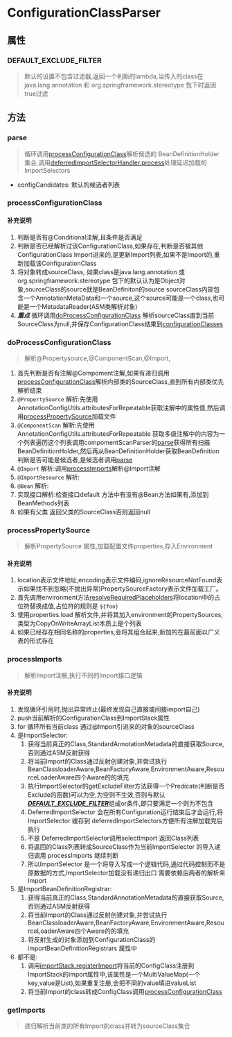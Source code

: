 # ConfigurationClassParser
## 属性
### DEFAULT_EXCLUDE_FILTER
> 默认的设置不包含过滤器,返回一个判断的lambda,当传入的class在java.lang.annotation 和 org.springframework.stereotype 包下时返回true过滤
## 方法

### parse
>循环调用[processConfigurationClass](#processConfigurationClass)解析候选的 BeanDefinitionHolder 集合,调用[deferredImportSelectorHandler.process](#deferredImportSelectorHandler.process)处理延迟加载的ImportSelectors
* configCandidates: 默认的候选者列表


### processConfigurationClass
>
#### 补充说明
1. 判断是否有@Conditional注解,且条件是否满足
2. 判断是否已经解析过该ConfigurationClass,如果存在,判断是否被其他ConfigurationClass Import进来的,是更新Import列表,如果不是Import的,重新加载该ConfigurationClass 
3. 将对象转成sourceClass, 如果class是java.lang.annotation 或 org.springframework.stereotype 包下的默认认为是Object对象,sourceClass的source就是BeanDefiniton的source sourceClass内部包含一个AnnotationMetaData和一个source,这个source可能是一个class,也可能是一个MetadataReader(ASM类解析对象)
4. ***重点*** 循环调用[doProcessConfigurationClass](#doProcessConfigurationClass) 解析sourceClass直到当前SourceClass为null,并保存ConfigurationClass结果到[configurationClasses](#configurationClasses)

### doProcessConfigurationClass
> 解析@Propertysource,@ComponentScan,@Import,
1. 首先判断是否有注解@Compoment注解,如果有递归调用[processConfigurationClass](#processConfigurationClass)解析内部类的SourceClass,直到所有内部类优先解析结束
2. `@PropertySource` 解析:先使用AnnotationConfigUtils.attributesForRepeatable获取注解中的属性值,然后调用[processPropertySource](#processPropertySource)加载文件
3. `@ComponentScan` 解析:先使用AnnotationConfigUtils.attributesForRepeatable 获取多级注解中的内容为一个列表遍历这个列表调用compomentScanParser的[parse](./7.8_CompomentScanParser.md#parse)获得所有扫描BeanDefinitionHolder,然后再从BeanDefinitionHolder获取BeanDefinition 判断是否可能是候选者,是候选者调用[parse](./7.8_CompomentScanParser.md#parse)
4. `@Import` 解析:调用[processImports](#processImports)解析@Import注解
5. `@ImportResource` 解析:
6. `@Bean` 解析:
7. 实现接口解析:检查接口default 方法中有没有@Bean方法如果有,添加到BeanMethods列表
8. 如果有父类 返回父类的SourceClass否则返回null
   

### processPropertySource
>解析PropertySource 属性,加载配置文件properties,存入Environment
#### 补充说明
1. location表示文件地址,encoding表示文件编码,ignoreResourceNotFound表示如果找不到忽略(不抛出异常)PropertySourceFactory表示文件加载工厂。
2. 首先调用environment方法[resolveRequiredPlaceholders](#resolveRequiredPlaceholders)将location中的占位符替换成值,占位符的规则是 `${foo}`
3. 使用properties.load 解析文件,并将其加入environment的PropertySources,类型为CopyOnWriteArrayList本质上是个列表
4. 如果已经存在相同名称的properties,会将其组合起来,新加的在最前面以广义表的形式存在

### processImports
>解析Import注解,执行不同的Import接口逻辑
#### 补充说明
1. 发现循环引用时,抛出异常终止(最终发现自己直接或间接import自己)
2. push当前解析的ConfigurationClass到ImportStack属性
3. for 循环所有当前class 通过@Import引进来的对象的sourceClass
4. 是ImportSelector:
   1. 获得当前真正的Class,StandardAnnotationMetadata的直接获取Source,否则通过ASM反射获得
   2. 将当前Import的Class通过反射创建对象,并尝试执行BeanClassloaderAware,BeanFactoryAware,EnvironmentAware,ResourceLoaderAware四个Aware的的填充
   3. 执行ImportSelector的getExcludeFilter方法获得一个Predicate(判断是否Exclude的函数)可以为空,为空则不生效,否则与默认[***DEFAULT_EXCLUDE_FILTER***](#DEFAULT_EXCLUDE_FILTER)组成or条件,即只要满足一个则为不包含
   4. DeferredImportSelector 会在所有Configuration运行结束后才会运行,将ImportSelector 缓存到 deferredImportSelectors方便所有注解加载完后执行 
   5. 不是 DeferredImportSelector调用selectImport 返回Class列表
   6. 将返回的Class列表转成SourceClass作为当前ImportSelector 的导入递归调用 processImports 继续判断 
   7. 所以ImportSelector 是一个将导入写成一个逻辑代码,通过代码控制而不是原数据的方式,ImportSelector加载没有递归出口 需要依赖后两者的解析来Import
5. 是ImportBeanDefinitionRegistrar:
   1. 获得当前真正的Class,StandardAnnotationMetadata的直接获取Source,否则通过ASM反射获得
   2. 将当前Import的Class通过反射创建对象,并尝试执行BeanClassloaderAware,BeanFactoryAware,EnvironmentAware,ResourceLoaderAware四个Aware的的填充
   3. 将反射生成的对象添加到ConfigurationClass的 importBeanDefinitionRegistrars 属性中
6. 都不是:
   1. 调用[importStack.registerImport](#registerImport)将当前的ConfigClass注册到ImportStack的import属性中,该属性是一个MultiValueMap(一个key,value是List),如果重复注册,会把不同的value填进valueList
   2. 将当前Import的class转成ConfigClass调用[processConfigurationClass](#processConfigurationClass)
### getImports 
>递归解析当前类的所有Import的class并转为sourceClass集合